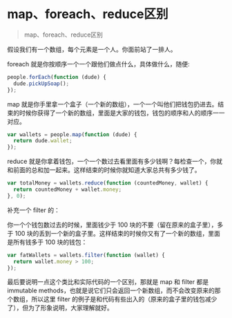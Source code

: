 #  map、foreach、reduce区别

> map、foreach、reduce区别



假设我们有一个数组，每个元素是一个人。你面前站了一排人。

foreach 就是你按顺序一个一个跟他们做点什么，具体做什么，随便:

```js
people.forEach(function (dude) {
  dude.pickUpSoap();
});
```

map 就是你手里拿一个盒子（一个新的数组），一个一个叫他们把钱包扔进去。结束的时候你获得了一个新的数组，里面是大家的钱包，钱包的顺序和人的顺序一一对应。

```js
var wallets = people.map(function (dude) {
  return dude.wallet;
});
```

reduce 就是你拿着钱包，一个一个数过去看里面有多少钱啊？每检查一个，你就和前面的总和加一起来。这样结束的时候你就知道大家总共有多少钱了。

```js
var totalMoney = wallets.reduce(function (countedMoney, wallet) {
  return countedMoney + wallet.money;
}, 0);
```

补充一个 filter 的：

你一个个钱包数过去的时候，里面钱少于 100 块的不要（留在原来的盒子里），多于 100 块的丢到一个新的盒子里。这样结束的时候你又有了一个新的数组，里面是所有钱多于 100 块的钱包：

```js
var fatWallets = wallets.filter(function (wallet) {
  return wallet.money > 100;
});
```

最后要说明一点这个类比和实际代码的一个区别，那就是 map 和 filter 都是 immutable methods，也就是说它们只会返回一个新数组，而不会改变原来的那个数组，所以这里 filter 的例子是和代码有些出入的（原来的盒子里的钱包减少了），但为了形象说明，大家理解就好。

